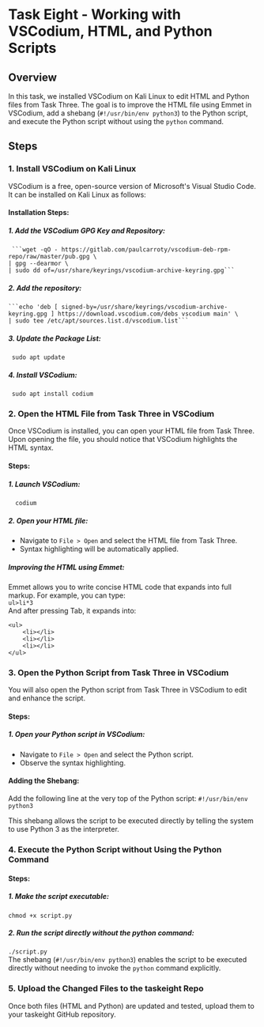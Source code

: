 # Task Eight - Working with VSCodium, HTML, and Python Scripts

## Overview

In this task, we installed VSCodium on Kali Linux to edit HTML and Python files from Task Three. The goal is to improve the HTML file using Emmet in VSCodium, add a shebang (`#!/usr/bin/env python3`) to the Python script, and execute the Python script without using the `python` command.


## Steps

### 1. Install VSCodium on Kali Linux

VSCodium is a free, open-source version of Microsoft's Visual Studio Code. It can be installed on Kali Linux as follows:

#### Installation Steps:
##### 1. Add the VSCodium GPG Key and Repository:
     ```wget -qO - https://gitlab.com/paulcarroty/vscodium-deb-rpm-repo/raw/master/pub.gpg \
    | gpg --dearmor \
    | sudo dd of=/usr/share/keyrings/vscodium-archive-keyring.gpg```
##### 2. Add the repository:
    ```echo 'deb [ signed-by=/usr/share/keyrings/vscodium-archive-keyring.gpg ] https://download.vscodium.com/debs vscodium main' \
    | sudo tee /etc/apt/sources.list.d/vscodium.list```

##### 3. Update the Package List:
     sudo apt update
##### 4. Install VSCodium:
     sudo apt install codium

### 2. Open the HTML File from Task Three in VSCodium

Once VSCodium is installed, you can open your HTML file from Task Three. Upon opening the file, you should notice that VSCodium highlights the HTML syntax.

#### Steps:
##### 1. Launch VSCodium:
      codium
##### 2. Open your HTML file:

- Navigate to `File > Open` and select the HTML file from Task Three.
- Syntax highlighting will be automatically applied.
##### Improving the HTML using Emmet:
Emmet allows you to write concise HTML code that expands into full markup. For example, you can type:  
`ul>li*3`  
And after pressing Tab, it expands into:
```
<ul>
    <li></li>
    <li></li>
    <li></li>
</ul>
```

### 3. Open the Python Script from Task Three in VSCodium
You will also open the Python script from Task Three in VSCodium to edit and enhance the script.
#### Steps:
##### 1. Open your Python script in VSCodium:
- Navigate to `File > Open` and select the Python script.
- Observe the syntax highlighting.
#### Adding the Shebang:
Add the following line at the very top of the Python script:
`#!/usr/bin/env python3`  

This shebang allows the script to be executed directly by telling the system to use Python 3 as the interpreter.

### 4. Execute the Python Script without Using the Python Command
#### Steps:
##### 1. Make the script executable:
`chmod +x script.py`
##### 2. Run the script directly without the python command:
`./script.py`  
The shebang (`#!/usr/bin/env python3`) enables the script to be executed directly without needing to invoke the `python` command explicitly.
### 5. Upload the Changed Files to the taskeight Repo
Once both files (HTML and Python) are updated and tested, upload them to your taskeight GitHub repository.

